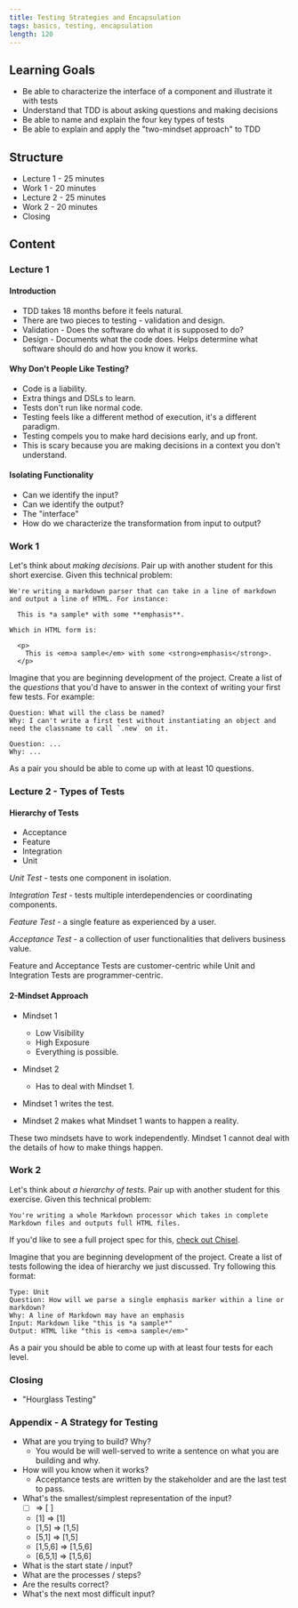```yaml
---
title: Testing Strategies and Encapsulation
tags: basics, testing, encapsulation
length: 120
---
```


## Learning Goals

* Be able to characterize the interface of a component and illustrate it with tests
* Understand that TDD is about asking questions and making decisions
* Be able to name and explain the four key types of tests
* Be able to explain and apply the "two-mindset approach" to TDD

## Structure

* Lecture 1 - 25 minutes
* Work 1 - 20 minutes
* Lecture 2 - 25 minutes
* Work 2 - 20 minutes
* Closing

## Content

### Lecture 1

#### Introduction

* TDD takes 18 months before it feels natural.
* There are two pieces to testing - validation and design.
* Validation - Does the software do what it is supposed to do?
* Design - Documents what the code does. Helps determine what software should
do and how you know it works.

#### Why Don't People Like Testing?

* Code is a liability.
* Extra things and DSLs to learn.
* Tests don't run like normal code.
* Testing feels like a different method of execution, it's a different
paradigm.
* Testing compels you to make hard decisions early, and up front.
* This is scary because you are making decisions in a context you don't
understand.

#### Isolating Functionality

* Can we identify the input?
* Can we identify the output?
* The "interface"
* How do we characterize the transformation from input to output?

### Work 1

Let's think about *making decisions*. Pair up with another student for this short exercise. Given this technical problem:

    We're writing a markdown parser that can take in a line of markdown and output a line of HTML. For instance:

      This is *a sample* with some **emphasis**.

    Which in HTML form is:

      <p>
        This is <em>a sample</em> with some <strong>emphasis</strong>.
      </p>

Imagine that you are beginning development of the project. Create a list of the *questions* that you'd have to answer in the context of writing your first few tests. For example:

    Question: What will the class be named?
    Why: I can't write a first test without instantiating an object and need the classname to call `.new` on it.

    Question: ...
    Why: ...

As a pair you should be able to come up with at least 10 questions.

### Lecture 2 - Types of Tests

#### Hierarchy of Tests

* Acceptance
* Feature
* Integration
* Unit

*Unit Test* - tests one component in isolation.

*Integration Test* - tests multiple interdependencies or coordinating components.

*Feature Test* - a single feature as experienced by a user.

*Acceptance Test* - a collection of user functionalities that delivers business value.

Feature and Acceptance Tests are customer-centric while Unit and Integration Tests are programmer-centric.

#### 2-Mindset Approach

* Mindset 1
  * Low Visibility
  * High Exposure
  * Everything is possible.

* Mindset 2
  * Has to deal with Mindset 1.

* Mindset 1 writes the test.
* Mindset 2 makes what Mindset 1 wants to happen a reality.

These two mindsets have to work independently. Mindset 1 cannot deal with the details of how to make things happen.

### Work 2

Let's think about *a hierarchy of tests*. Pair up with another student for this exercise. Given this technical problem:

    You're writing a whole Markdown processor which takes in complete Markdown files and outputs full HTML files.

If you'd like to see a full project spec for this, [check out Chisel](https://github.com/turingschool/curriculum/blob/master/source/projects/chisel.markdown).

Imagine that you are beginning development of the project. Create a list of tests following the idea of hierarchy we just discussed. Try following this format:

    Type: Unit
    Question: How will we parse a single emphasis marker within a line or markdown?
    Why: A line of Markdown may have an emphasis
    Input: Markdown like "this is *a sample*"
    Output: HTML like "this is <em>a sample</em>"

As a pair you should be able to come up with at least four tests for each level.

### Closing

* "Hourglass Testing"

### Appendix - A Strategy for Testing

* What are you trying to build? Why?
  * You would be will well-served to write a sentence on what you are building and why.
* How will you know when it works?
  * Acceptance tests are written by the stakeholder and are the last test to pass.
* What's the smallest/simplest representation of the input?
  * [ ] => [ ]
  * [1] => [1]
  * [1,5] => [1,5]
  * [5,1] => [1,5]
  * [1,5,6] => [1,5,6]
  * [6,5,1] => [1,5,6]
* What is the start state / input?
* What are the processes / steps?
* Are the results correct?
* What's the next most difficult input?
